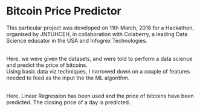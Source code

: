 # Bitcoin Price Predictor

This particular project was developed on 11th March, 2018 for a Hackathon, organised by JNTUHCEH, in collaboration with Colaberry, a leading Data Science educator in the USA and Infogrex Technologies.<br><br>

Here, we were given the datasets, and were told to perform a data science and predict the price of bitcoins. <br>
Using basic data viz techniques, I narrowed down on a couple of features needed to feed as the input the the ML algorithm.<br><br>

Here, Linear Regression has been used and the price of bitcoins have been predicted. The closing price of a day is predicted.<br>
